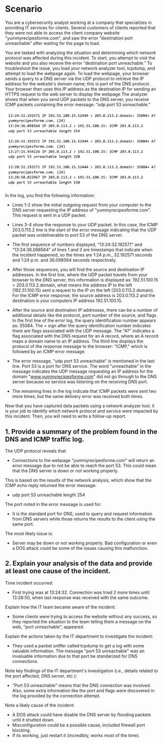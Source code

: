 # Scenario

You are a cybersecurity analyst working at a company that specializes in providing IT services for clients. Several customers of clients reported that they were not able to access the client company website "yummyrecipesforme.com", and saw the error “destination port unreachable” after waiting for the page to load.

You are tasked with analyzing the situation and determining which network protocol was affected during this incident. To start, you attempt to visit the website and you also receive the error “destination port unreachable.” To troubleshoot the issue, you load your network analyzer tool, tcpdump, and attempt to load the webpage again. To load the webpage, your browser sends a query to a DNS server via the UDP protocol to retrieve the IP address for the website's domain name; this is part of the DNS protocol. Your browser then uses this IP address as the destination IP for sending an HTTPS request to the web server to display the webpage The analyzer shows that when you send UDP packets to the DNS server, you receive ICMP packets containing the error message: “udp port 53 unreachable.”

![pack_snif_sample_1](https://github.com/Cr1msonPho3nix/Network_Projects/blob/main/img/pack_snif_sample_1.png)

In the log, you find the following information:

- Lines 1-2 show the initial outgoing request from your computer to the DNS server requesting the IP address of "yummyrecipesforme.com". This request is sent in a UDP packet.

- Lines 3-4 show the response to your UDP packet. In this case, the ICMP 203.0.113.2 line is the start of the error message indicating that the UDP packet was undeliverable to port 53 of the DNS server.

- The first sequence of numbers displayed, "13:24:32.192571" and "13:24:36.098564" of lines 1 and 3 are timestamps that indicate when the incident happened, so the times are 1:24 p.m., 32.192571 seconds and 1:24 p.m. and 36.098564 seconds respectively.

- After those sequences, you will find the source and destination IP addresses. In the first line, where the UDP packet travels from your browser to the DNS server, this information is displayed as: 192.51.100.15 > 203.0.113.2.domain, what means the address IP to the left (192.51.100.15) sent a request to the IP on the left (203.0.113.2.domain). For the ICMP error response, the source address is 203.0.113.2 and the destination is your computers IP address 192.51.100.15.

- After the source and destination IP addresses, there can be a number of additional details like the protocol, port number of the source, and flags. In the first line of the error log, the query identification number appears as: 35084. The + sign after the query identification number indicates there are flags associated with the UDP message. The "A?" indicates a flag associated with the DNS request for an A record, where an A record maps a domain name to an IP address. The third line displays the protocol of the response message to the browser: "ICMP," which is followed by an ICMP error message.

- The error message, "udp port 53 unreachable" is mentioned in the last line. Port 53 is a port for DNS service. The word "unreachable" in the message indicates the UDP message requesting an IP address for the domain "www.yummyrecipesforme.com" did not go through to the DNS server because no service was listening on the receiving DNS port.

- The remaining lines in the log indicate that ICMP packets were sent two more times, but the same delivery error was received both times.

Now that you have captured data packets using a network analyzer tool, it is your job to identify which network protocol and service were impacted by this incident. Then, you will need to write a follow-up report.

## 1. Provide a summary of the problem found in the DNS and ICMP traffic log.

The UDP protocol reveals that:

- Connections to the webpage "yummyrecipesforme.com" will return an error message due to not be able to reach the port 53. This could mean that the DNS server is down or not working properly.

This is based on the results of the network analysis, which show that the ICMP echo reply returned the error message:

- udp port 53 unreachable length 254

The port noted in the error message is used for:

- It is the standard port for DNS, used to query and request information from DNS servers while those returns the results to the client using the same port.

The most likely issue is:

- Server may be down or not working properly. Bad configuration or even a DOS attack could be some of the issues causing this malfunction.

## 2. Explain your analysis of the data and provide at least one cause of the incident.

Time incident occurred:

- First trying was at 13:24:32. Connection was tried 2 more times until 13:28:50, when last response was received with the same outcome.

Explain how the IT team became aware of the incident:

- Some clients were trying to access the website without any success, so they reported the situation to the team telling them a message on the web, "port unreachable", appeared.

Explain the actions taken by the IT department to investigate the incident:

- They used a packet sniffer called tcpdump to get a log with some valuable information. The message "port 53 unreachable" was an invaluable information due to that port be standarized for DNS connections.

Note key findings of the IT department's investigation (i.e., details related to the port affected, DNS server, etc.):

- "Port 53 unreachable" means that the DNS connection was involved. Also, some extra information like the port and flags were discovered in the log provided by the connection attempt.

Note a likely cause of the incident:

- A DOS attack could have disable the DNS server by flooding packets until it shutted down.
- Misconfiguration could be a possible cause, included firewall port blocking.
- If its working, just restart it (incredibly, works most of the time).
